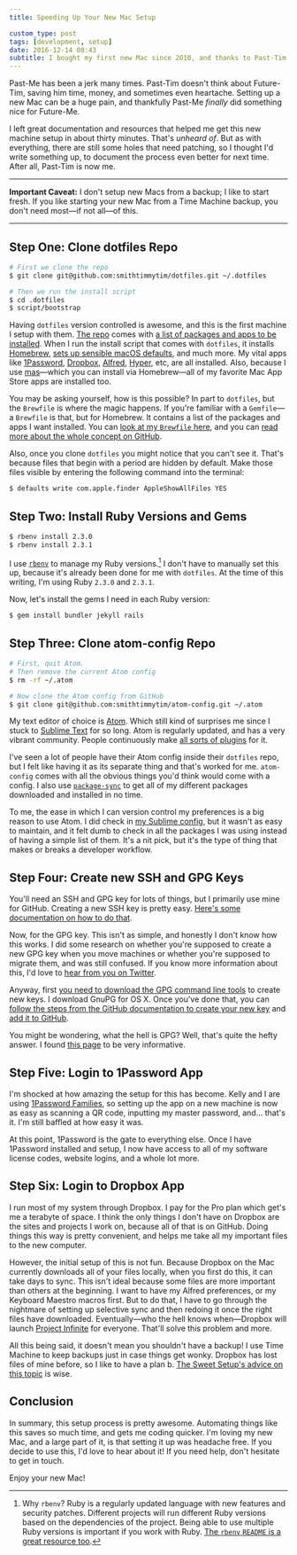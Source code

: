```yaml
---
title: Speeding Up Your New Mac Setup

custom_type: post
tags: [development, setup]
date: 2016-12-14 08:43
subtitle: I bought my first new Mac since 2010, and thanks to Past-Tim, it was pretty simple.
---
```

Past-Me has been a jerk many times. Past-Tim doesn't think about Future-Tim, saving him time, money, and sometimes even heartache. Setting up a new Mac can be a huge pain, and thankfully Past-Me *finally* did something nice for Future-Me.

I left great documentation and resources that helped me get this new machine setup in about thirty minutes. That's *unheard of*. But as with everything, there are still some holes that need patching, so I thought I'd write something up, to document the process even better for next time. After all, Past-Tim is now me.

---

**Important Caveat:** I don't setup new Macs from a backup; I like to start fresh. If you like starting your new Mac from a Time Machine backup, you don't need most—if not all—of this.

---

## Step One: Clone dotfiles Repo

```sh
# First we clone the repo
$ git clone git@github.com:smithtimmytim/dotfiles.git ~/.dotfiles

# Then we run the install script
$ cd .dotfiles
$ script/bootstrap
```

Having `dotfiles` version controlled is awesome, and this is the first machine I setup with them. [The repo](https://github.com/smithtimmytim/dotfiles) comes with [a list of packages and apps to be installed](https://github.com/smithtimmytim/dotfiles/blob/master/Brewfile). When I run the install script that comes with `dotfiles`, it installs [Homebrew](http://brew.sh/), [sets up sensible macOS defaults](https://github.com/smithtimmytim/dotfiles/blob/master/macos/set-defaults.sh), and much more. My vital apps like [1Password](https://1password.com/), [Dropbox](https://www.dropbox.com), [Alfred](https://www.alfredapp.com/), [Hyper](https://hyper.is/), etc, are all installed. Also, because I use [mas](https://github.com/mas-cli/mas)—which you can install via Homebrew—all of my favorite Mac App Store apps are installed too.

You may be asking yourself, how is this possible? In part to `dotfiles`, but the `Brewfile` is where the magic happens. If you're familiar with a `Gemfile`—a `Brewfile` is that, but for Homebrew. It contains a list of the packages and apps I want installed. You can [look at my `Brewfile` here](https://github.com/smithtimmytim/dotfiles/blob/master/Brewfile), and you can [read more about the whole concept on GitHub](https://github.com/Homebrew/homebrew-bundle).

Also, once you clone `dotfiles` you might notice that you can't see it. That's because files that begin with a period are hidden by default. Make those files visible by entering the following command into the terminal:

```sh
$ defaults write com.apple.finder AppleShowAllFiles YES
```

## Step Two: Install Ruby Versions and Gems

```sh
$ rbenv install 2.3.0
$ rbenv install 2.3.1
```

I use [`rbenv`](https://github.com/rbenv/rbenv) to manage my Ruby versions.[^whyrbenv] I don't have to manually set this up, because it's already been done for me with `dotfiles`. At the time of this writing, I'm using Ruby `2.3.0` and `2.3.1`.

[^whyrbenv]: Why `rbenv`? Ruby is a regularly updated language with new features and security patches. Different projects will run different Ruby versions based on the dependencies of the project. Being able to use multiple Ruby versions is important if you work with Ruby. [The `rbenv` `README` is a great resource too](https://github.com/rbenv/rbenv/blob/master/README.md).

Now, let's install the gems I need in each Ruby version:

```sh
$ gem install bundler jekyll rails
```



## Step Three: Clone atom-config Repo

```sh
# First, quit Atom.
# Then remove the current Atom config
$ rm -rf ~/.atom

# Now clone the Atom config from GitHub
$ git clone git@github.com:smithtimmytim/atom-config.git ~/.atom
```

My text editor of choice is [Atom](https://atom.io/). Which still kind of surprises me since I stuck to [Sublime Text](https://www.sublimetext.com/) for so long. Atom is regularly updated, and has a very vibrant community. People continuously make [all sorts of plugins](https://atom.io/packages) for it.

I've seen a lot of people have their Atom config inside their `dotfiles` repo, but I felt like having it as its separate thing and that's worked for me. `atom-config` comes with all the obvious things you'd think would come with a config. I also use [`package-sync`](https://atom.io/packages/package-sync) to get all of my different packages downloaded and installed in no time.

To me, the ease in which I can version control my preferences is a big reason to use Atom. I did check in [my Sublime config](https://github.com/smithtimmytim/sublime-config), but it wasn't as easy to maintain, and it felt dumb to check in all the packages I was using instead of having a simple list of them. It's a nit pick, but it's the type of thing that makes or breaks a developer workflow.

## Step Four: Create new SSH and GPG Keys

You'll need an SSH and GPG key for lots of things, but I primarily use mine for GitHub. Creating a new SSH key is pretty easy. [Here's some documentation on how to do that](https://help.github.com/articles/generating-a-new-ssh-key-and-adding-it-to-the-ssh-agent/).

Now, for the GPG key. This isn't as simple, and honestly I don't know how this works. I did some research on whether you're supposed to create a new GPG key when you move machines or whether you're supposed to migrate them, and was still confused. If you know more information about this, I'd love to [hear from you on Twitter](https://twitter.com/smithtimmytim).

Anyway, first [you need to download the GPG command line tools](https://www.gnupg.org/download/) to create new keys. I download GnuPG for OS X. Once you've done that, you can [follow the steps from the GitHub documentation to create your new key](https://help.github.com/articles/generating-a-new-gpg-key/) and [add it to GitHub](https://help.github.com/articles/adding-a-new-gpg-key-to-your-github-account/).

You might be wondering, what the hell is GPG? Well, that's quite the hefty answer. I found [this page](https://www.gnupg.org/) to be very informative.

## Step Five: Login to 1Password App

I'm shocked at how amazing the setup for this has become. Kelly and I are using [1Password Families](https://1password.com/families/), so setting up the app on a new machine is now as easy as scanning a QR code, inputting my master password, and… that's it. I'm still baffled at how easy it was.

At this point, 1Password is the gate to everything else. Once I have 1Password installed and setup, I now have access to all of my software license codes, website logins, and a whole lot more.

## Step Six: Login to Dropbox App

I run most of my system through Dropbox. I pay for the Pro plan which get's me a terabyte of space. I think the only things I don't have on Dropbox are the sites and projects I work on, because all of that is on GitHub. Doing things this way is pretty convenient, and helps me take all my important files to the new computer.

However, the initial setup of this is not fun. Because Dropbox on the Mac currently downloads all of your files locally, when you first do this, it can take days to sync. This isn't ideal because some files are more important than others at the beginning. I want to have my Alfred preferences, or my Keyboard Maestro macros first. But to do that, I have to go through the nightmare of setting up selective sync and then redoing it once the right files have downloaded. Eventually—who the hell knows when—Dropbox will launch [Project Infinite](https://blogs.dropbox.com/business/2016/04/announcing-project-infinite/) for everyone. That'll solve this problem and more.

All this being said, it doesn't mean you shouldn't have a backup! I use Time Machine to keep backups just in case things get wonky. Dropbox has lost files of mine before, so I like to have a plan b. [The Sweet Setup's advice on this topic](http://thesweetsetup.com/articles/backing-up-your-computer/) is wise.

## Conclusion

In summary, this setup process is pretty awesome. Automating things like this saves so much time, and gets me coding quicker. I'm loving my new Mac, and a large part of it, is that setting it up was headache free. If you decide to use this, I'd love to hear about it! If you need help, don't hesitate to get in touch.

Enjoy your new Mac!
